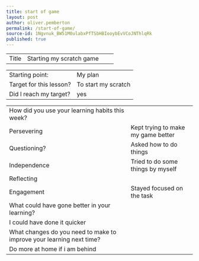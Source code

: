 ```yaml
---
title: start of game
layout: post
author: oliver.pemberton
permalink: /start-of-game/
source-id: 1Ngvnuk_BW51M0ulabxPfTSbHBIooybEvVCoJNThlqRk
published: true
---
```

<table>
  <tr>
    <td>Title</td>
    <td>Starting my scratch game
</td>
    <td></td>
    <td></td>
  </tr>
</table>


<table>
  <tr>
    <td>Starting point:</td>
    <td>My plan</td>
  </tr>
  <tr>
    <td>Target for this lesson?</td>
    <td>To start my scratch</td>
  </tr>
  <tr>
    <td>Did I reach my target? </td>
    <td>yes</td>
  </tr>
</table>


<table>
  <tr>
    <td>How did you use your learning habits this week?</td>
    <td></td>
  </tr>
  <tr>
    <td>Persevering</td>
    <td>Kept trying to make my game better</td>
  </tr>
  <tr>
    <td>Questioning?</td>
    <td>Asked how to do things</td>
  </tr>
  <tr>
    <td>Independence</td>
    <td>Tried to do some things by myself</td>
  </tr>
  <tr>
    <td>Reflecting</td>
    <td></td>
  </tr>
  <tr>
    <td>Engagement</td>
    <td>Stayed focused on the task</td>
  </tr>
  <tr>
    <td>What could have gone better in your learning?</td>
    <td></td>
  </tr>
  <tr>
    <td>I could have done it quicker</td>
    <td></td>
  </tr>
  <tr>
    <td>What changes do you need to make to improve your learning next time?</td>
    <td></td>
  </tr>
  <tr>
    <td>Do more at home if i am behind</td>
    <td></td>
  </tr>
</table>



